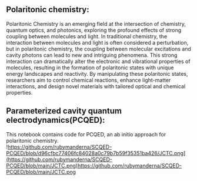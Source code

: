 ## Polaritonic chemistry:
Polaritonic Chemistry is an emerging field at the intersection of chemistry, quantum optics, and photonics, exploring the profound effects of strong coupling between molecules and light. In traditional chemistry, the interaction between molecules and light is often considered a perturbation, but in polaritonic chemistry, the coupling between molecular excitations and cavity photons can lead to new and intriguing phenomena. This strong interaction can dramatically alter the electronic and vibrational properties of molecules, resulting in the formation of polaritonic states with unique energy landscapes and reactivity. By manipulating these polaritonic states, researchers aim to control chemical reactions, enhance light-matter interactions, and design novel materials with tailored optical and chemical properties.


## Parameterized cavity quantum electrodynamics(PCQED):


This notebook contains code for PCQED, an ab initio approach for polaritonic chemistry.   
!https://github.com/rubymanderna/SCQED-PCQED/blob/d96cfbc77406fc84028a0c79b7b59f35351ba426/JCTC.png](https://github.com/rubymanderna/SCQED-PCQED/blob/main/JCTC.png)https://github.com/rubymanderna/SCQED-PCQED/blob/main/JCTC.png
